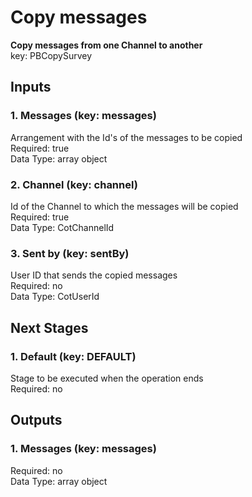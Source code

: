 # Copy messages  
**Copy messages from one Channel to another**  
key: PBCopySurvey  
## Inputs  
### 1. Messages (key: messages)  
Arrangement with the Id's of the messages to be copied  
Required: true  
Data Type: array object  
### 2. Channel (key: channel)  
Id of the Channel to which the messages will be copied  
Required: true  
Data Type: CotChannelId   
### 3. Sent by (key: sentBy)  
User ID that sends the copied messages  
Required: no  
Data Type: CotUserId   
## Next Stages  
### 1. Default (key: DEFAULT)  
Stage to be executed when the operation ends  
Required: no  
## Outputs  
### 1. Messages (key: messages)  
  
Required: no  
Data Type: array object